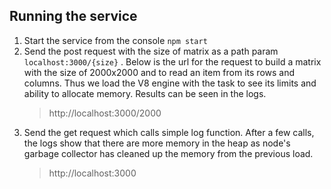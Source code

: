 ## Running the service
1. Start the service from the console 
`npm start`
2. Send the post request with the size of matrix as a  path param
`localhost:3000/{size}`
 . Below is the url for the request to build a matrix with the size of 2000x2000 
 and to read an item from its rows and columns. Thus we load the V8 engine with 
 the task to see its limits and ability to allocate memory. Results can be seen in the logs. 
     > http://localhost:3000/2000
 3. Send the get request which calls simple log function. After a few calls, the logs show that 
there are more memory in the heap as node's garbage collector has cleaned up the memory from 
the previous load. 
    >http://localhost:3000